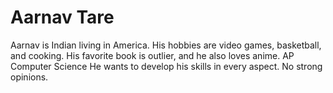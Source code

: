# Aarnav Tare

Aarnav is Indian living in America. 
His hobbies are video games, basketball, and cooking. 
His favorite book is outlier, and he also loves anime. 
AP Computer Science
He wants to develop his skills in every aspect. 
No strong opinions. 
